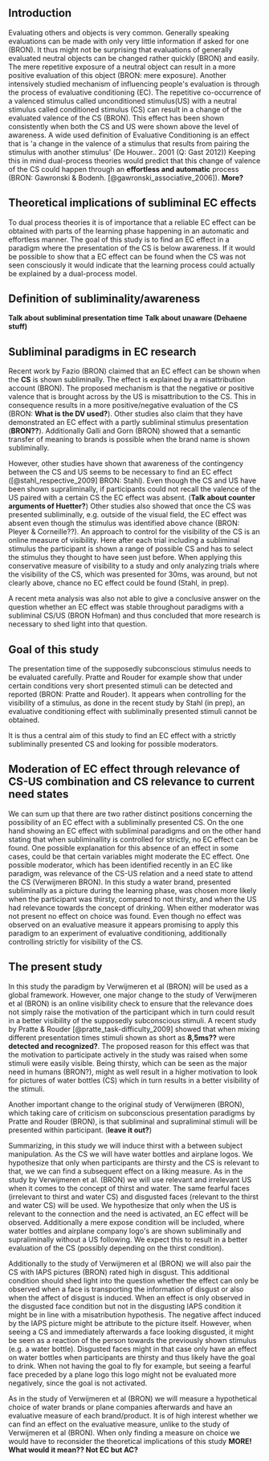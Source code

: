 ## Introduction

Evaluating others and objects is very common. Generally speaking evaluations can be made with only very little information if asked for one (BRON). It thus might not be surprising that evaluations of generally evaluated neutral objects can be changed rather quickly (BRON) and easily. The mere repetitive exposure of a neutral object can result in a more positive evaluation of this object (BRON: mere exposure). Another intensively studied mechanism of influencing people's evaluation is through the process of evaluative conditioning (EC). The repetitive co-occurrence of a valenced stimulus called unconditioned stimulus(US) with a neutral stimulus called conditioned stimulus (CS) can result in a change of the evaluated valence of the CS (BRON). This effect has been shown consistently when both the CS and US were shown above the level of awareness. A wide used definition of Evaluative Conditioning is an effect that is 'a change in the valence of a stimulus that results from pairing the stimulus with another stimulus' (De Houwer.. 2001 (Q: Gast 2012))
Keeping this in mind dual-process theories would predict that this change of valence of the CS could happen through an __effortless and automatic__ process (BRON: Gawronski & Bodenh. [@gawronski_associative_2006]). __More?__

## Theoretical implications of subliminal EC effects
To dual process theories it is of importance that a reliable EC effect can be obtained with parts of the learning phase happening in an automatic and effortless manner. The goal of this study is to find an EC effect in a paradigm where the presentation of the CS is below awareness. If it would be possible to show that a EC effect can be found when the CS was not seen consciously it would indicate that the learning process could actually be explained by a dual-process model.

## Definition of subliminality/awareness

__Talk about subliminal presentation time__
__Talk about unaware (Dehaene stuff)__

## Subliminal paradigms in EC research

Recent work by Fazio (BRON) claimed that an EC effect can be shown when the __CS__ is shown subliminally. The effect is explained by a misattribution account (BRON). The proposed mechanism is that the negative or positive valence that is brought across by the US is misattribution to the CS. This in consequence results in a more positive/negative evaluation of the CS (BRON: __What is the DV used?__). Other studies also claim that they have demonstrated an EC effect with a  partly subliminal stimulus presentation (__BRON??__). Additionally Galli and Gorn (BRON) showed that a semantic transfer of meaning to brands is possible when the brand name is shown subliminally. 

However, other studies have shown that awareness of the contingency between the CS and US seems to be necessary to find an EC effect ([@stahl_respective_2009] BRON: Stahl). Even though the CS and US have been shown supraliminally, if participants could not recall the valence of the US paired with a certain CS the EC effect was absent. (__Talk about counter arguments of Huetter?__)
Other studies also showed that once the CS was presented subliminally, e.g. outside of the visual field, the EC effect was absent even though the stimulus was identified above chance (BRON: Pleyer & Corneille??). 
An approach to control for the visibility of the CS is an online measure of visibility. Here after each trial including a subliminal stimulus the participant is shown a range of possible CS and has to select the stimulus they thought to have seen just before. When applying this conservative measure of visibility to a study and only analyzing trials where the visibility of the CS, which was presented for 30ms, was around, but not clearly above, chance no EC effect could be found (Stahl, in prep).


A recent meta analysis was also not able to give a conclusive answer on the question whether an EC effect was stable throughout paradigms with a subliminal CS/US (BRON Hofman) and thus concluded that more research is necessary to shed light into that question. 

## Goal of this study

The presentation time of the supposedly subconscious stimulus needs to be evaluated carefully. Pratte and Rouder for example show that under certain conditions very short presented stimuli can be detected and reported (BRON: Pratte and Rouder). It appears when controlling for the visibility of a stimulus, as done in the  recent study by Stahl (in prep), an evaluative conditioning effect with subliminally presented stimuli cannot be obtained.

It is thus a central aim of this study to find an EC effect with a strictly subliminally presented CS and looking for possible moderators. 

## Moderation of EC effect through relevance of CS-US combination and CS relevance to current need states

We can sum up that there are two rather distinct positions concerning the possibility of an EC effect with a subliminally presented CS. On the one hand showing an EC effect with subliminal paradigms and on the other hand stating that when subliminallity is controlled for strictly, no EC effect can be found. One possible explanation for this absence of an effect in some cases, could be that certain variables might moderate the EC effect.
One possible moderator, which has been identified recently in an EC like paradigm, was relevance of the CS-US relation and a need state to attend the CS (Verwijmeren BRON). In this study a water brand, presented subliminally as a picture during the learning phase, was chosen more likely when the participant was thirsty, compared to not thirsty, and when the US had relevance towards the concept of drinking. When either moderator was not present no effect on choice was found. Even though no effect was observed on an evaluative measure it appears promising to apply this paradigm to an experiment of evaluative conditioning, additionally controlling strictly for visibility of the CS. 

## The present study

In this study the paradigm by Verwijmeren et al (BRON) will be used as a global framework. However, one major change to the study of Verwijmeren et al (BRON) is an online visibility check to ensure that the relevance does not simply raise the motivation of the participant which in turn could result in a better visibility of the supposedly subconscious stimuli. A recent study by Pratte & Rouder [@pratte_task-difficulty_2009] showed that when mixing different presentation times stimuli shown as short as __8,5ms??__ were __detected and recognized?__. The proposed reason for this effect was that the motivation to participate actively in the study was raised when some stimuli were easily visible. Being thirsty, which can be seen as the major need in humans (BRON?), might as well result in a higher motivation to look for pictures of water bottles (CS) which in turn results in a better visibility of the stimuli. 

Another important change to the original study of Verwijmeren (BRON), which taking care of criticism on subconscious presentation paradigms by Pratte and Rouder (BRON), is that subliminal and supraliminal stimuli will be presented within participant. (__leave it out?__)

Summarizing, in this study we will induce thirst with a between subject manipulation. As the CS we will have water bottles and airplane logos. 
We hypothesize that only when participants are thirsty and the CS is relevant to that, we we can find a subsequent effect on a liking measure. 
As in the study by Verwijmeren et al. (BRON) we will use relevant and irrelevant US when it comes to the concept of thirst and water. The same fearful faces (irrelevant to thirst and water CS) and disgusted faces (relevant to the thirst and water CS) will be used. We hypothesize that only when the US is relevant to the connection and the need is activated, an EC effect will be observed. Additionally a mere expose condition will be included, where water bottles and airplane company logo's are shown subliminally and supraliminally without a US following. We expect this to result in a better evaluation of the CS (possibly depending on the thirst condition). 

Additionally to the study of Verwijmeren et al (BRON) we will also pair the CS with IAPS pictures (BRON) rated high in disgust. This additional condition should shed light into the question whether the effect can only be observed when a face is transporting the information of disgust or also when the affect of disgust is induced. When an effect is only observed in the disgusted face condition but not in the disgusting IAPS condition it might be in line with a misatribution hypothesis. The negative affect induced by the IAPS picture might be attribute to the picture itself. However, when seeing a CS and immediately afterwards a face looking disgusted, it might be seen as a reaction of the person towards the previously shown stimulus (e.g. a water bottle).
Disgusted faces might in that case only have an effect on water bottles when participants are thirsty and thus likely have the goal to drink. When not having the goal to fly for example, but seeing a fearful face preceded by a plane logo this logo might not be evaluated more negatively, since the goal is not activated. 

As in the study of Verwijmeren et al (BRON) we will measure a hypothetical choice of water brands or plane companies afterwards and have an evaluative measure of each brand/product. It is of high interest whether we can find an effect on the evaluative measure, unlike to the study of Verwijmeren et al (BRON). When only finding a measure on choice we would have to reconsider the theoretical implications of this study __MORE! What would it mean?? Not EC but AC?__
